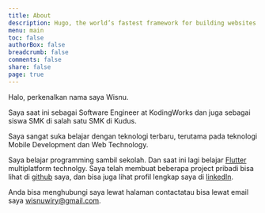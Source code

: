 ```yaml
---
title: About
description: Hugo, the world’s fastest framework for building websites
menu: main
toc: false
authorBox: false
breadcrumb: false
comments: false
share: false
page: true
---
```


Halo, perkenalkan nama saya Wisnu.

Saya saat ini sebagai Software Engineer at KodingWorks dan juga sebagai siswa SMK di salah satu SMK di Kudus. 

Saya sangat suka belajar dengan teknologi terbaru, terutama pada teknologi Mobile Development dan Web Technology.

Saya belajar programming sambil sekolah. Dan saat ini lagi belajar [Flutter](//flutter.dev) multiplatform technolgy. Saya telah membuat beberapa project pribadi bisa lihat di [github](//github.com/wisnuwiry) saya, dan bisa juga lihat profil lengkap saya di [linkedIn](//linkedin.com/in/wisnu-saputra).

Anda bisa menghubungi saya lewat halaman contactatau bisa lewat email saya [wisnuwiry@gmail.com](mailto:wisnuwiry@gmail.com).